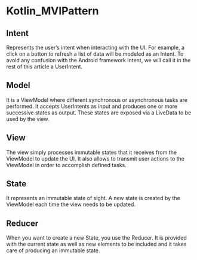 # Kotlin_MVIPattern

## Intent
Represents the user’s intent when interacting with the UI. For example, a click on a button to refresh a list of data will be modeled as an Intent. To avoid any confusion with the Android framework Intent, we will call it in the rest of this article a UserIntent.

## Model
It is a ViewModel where different synchronous or asynchronous tasks are performed. It accepts UserIntents as input and produces one or more successive states as output. These states are exposed via a LiveData to be used by the view.

## View
The view simply processes immutable states that it receives from the ViewModel to update the UI. It also allows to transmit user actions to the ViewModel in order to accomplish defined tasks.

## State
It represents an immutable state of sight. A new state is created by the ViewModel each time the view needs to be updated.

## Reducer
When you want to create a new State, you use the Reducer. It is provided with the current state as well as new elements to be included and it takes care of producing an immutable state.
